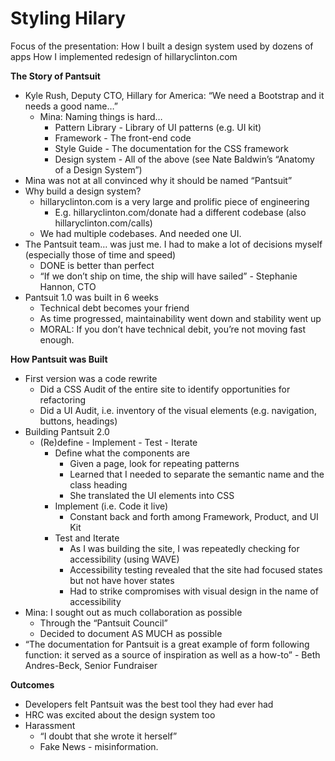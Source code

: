 # Styling Hilary
Focus of the presentation:
How I built a design system used by dozens of apps
How I implemented redesign of hillaryclinton.com

**The Story of Pantsuit**

- Kyle Rush, Deputy CTO, Hillary for America: “We need a Bootstrap and it needs a good name…”
  - Mina: Naming things is hard…
    - Pattern Library - Library of UI patterns (e.g. UI kit)
    - Framework - The front-end code
    - Style Guide - The documentation for the CSS framework
    - Design system - All of the above (see Nate Baldwin’s “Anatomy of a Design System”)
- Mina was not at all convinced why it should be named “Pantsuit”
- Why build a design system?
  - hillaryclinton.com is a very large and prolific piece of engineering
    - E.g. hillaryclinton.com/donate had a different codebase (also hillaryclinton.com/calls)
  - We had multiple codebases. And needed one UI.
- The Pantsuit team… was just me. I had to make a lot of decisions myself (especially those of time and speed)
  - DONE is better than perfect
  - “If we don’t ship on time, the ship will have sailed” - Stephanie Hannon, CTO
- Pantsuit 1.0 was built in 6 weeks
  - Technical debt becomes your friend
  - As time progressed, maintainability went down and stability went up
  - MORAL: If you don’t have technical debit, you’re not moving fast enough.

**How Pantsuit was Built**

- First version was a code rewrite
  - Did a CSS Audit of the entire site to identify opportunities for refactoring
  - Did a UI Audit, i.e. inventory of the visual elements (e.g. navigation, buttons, headings)
- Building Pantsuit 2.0
  - (Re)define - Implement - Test - Iterate
    - Define what the components are
      - Given a page, look for repeating patterns
      - Learned that I needed to separate the semantic name and the class heading
      - She translated the UI elements into CSS
    - Implement (i.e. Code it live)
      - Constant back and forth among Framework, Product, and UI Kit
    - Test and Iterate
      - As I was building the site, I was repeatedly checking for accessibility (using WAVE)
      - Accessibility testing revealed that the site had focused states but not have hover states
      - Had to strike compromises with visual design in the name of accessibility 
- Mina: I sought out as much collaboration as possible
  - Through the “Pantsuit Council”
  - Decided to document AS MUCH as possible
- “The documentation for Pantsuit is a great example of form following function: it served as a source of inspiration as well as a how-to” - Beth Andres-Beck, Senior Fundraiser

**Outcomes**

- Developers felt Pantsuit was the best tool they had ever had
- HRC was excited about the design system too
- Harassment
  - “I doubt that she wrote it herself”
  - Fake News - misinformation.

